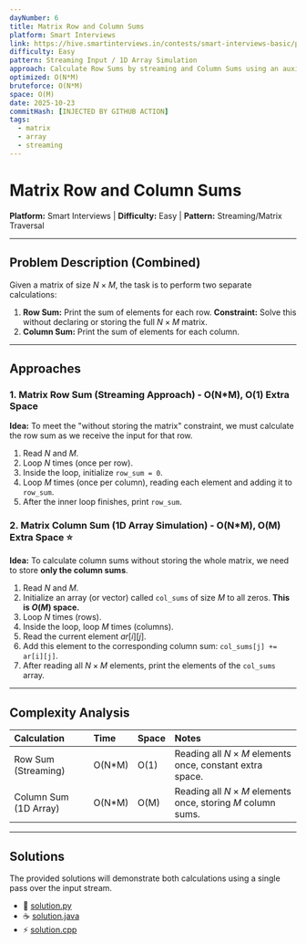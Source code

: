 ```yaml
---
dayNumber: 6
title: Matrix Row and Column Sums
platform: Smart Interviews
link: https://hive.smartinterviews.in/contests/smart-interviews-basic/problems/matrix-row-sum (and Column Sum)
difficulty: Easy
pattern: Streaming Input / 1D Array Simulation
approach: Calculate Row Sums by streaming and Column Sums using an auxiliary 1D array.
optimized: O(N*M)
bruteforce: O(N*M)
space: O(M)
date: 2025-10-23
commitHash: [INJECTED BY GITHUB ACTION]
tags:
  - matrix
  - array
  - streaming
---
```


# Matrix Row and Column Sums

**Platform:** Smart Interviews | **Difficulty:** Easy | **Pattern:** Streaming/Matrix Traversal

---

## Problem Description (Combined)

Given a matrix of size $N \times M$, the task is to perform two separate calculations:

1.  **Row Sum:** Print the sum of elements for each row. **Constraint:** Solve this without declaring or storing the full $N \times M$ matrix.
2.  **Column Sum:** Print the sum of elements for each column.

---

## Approaches

### 1. Matrix Row Sum (Streaming Approach) - O(N\*M), O(1) Extra Space

**Idea:** To meet the "without storing the matrix" constraint, we must calculate the row sum as we receive the input for that row.

1.  Read $N$ and $M$.
2.  Loop $N$ times (once per row).
3.  Inside the loop, initialize `row_sum = 0`.
4.  Loop $M$ times (once per column), reading each element and adding it to `row_sum`.
5.  After the inner loop finishes, print `row_sum`.

### 2. Matrix Column Sum (1D Array Simulation) - O(N\*M), O(M) Extra Space ⭐

**Idea:** To calculate column sums without storing the whole matrix, we need to store **only the column sums**.

1.  Read $N$ and $M$.
2.  Initialize an array (or vector) called `col_sums` of size $M$ to all zeros. **This is $O(M)$ space.**
3.  Loop $N$ times (rows).
4.  Inside the loop, loop $M$ times (columns).
5.  Read the current element $ar[i][j]$.
6.  Add this element to the corresponding column sum: `col_sums[j] += ar[i][j]`.
7.  After reading all $N \times M$ elements, print the elements of the `col_sums` array.

---

## Complexity Analysis

| Calculation           | Time    | Space | Notes                                                            |
| :-------------------- | :------ | :---- | :--------------------------------------------------------------- |
| Row Sum (Streaming)   | O(N\*M) | O(1)  | Reading all $N \times M$ elements once, constant extra space.    |
| Column Sum (1D Array) | O(N\*M) | O(M)  | Reading all $N \times M$ elements once, storing $M$ column sums. |

---

## Solutions

The provided solutions will demonstrate both calculations using a single pass over the input stream.

- 🐍 [solution.py](./solution.py)
- ☕ [solution.java](./solution.java)
- ⚡ [solution.cpp](./solution.cpp)
